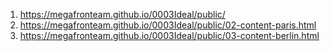 1. <https://megafronteam.github.io/0003Ideal/public/>
2. <https://megafronteam.github.io/0003Ideal/public/02-content-paris.html>
2. <https://megafronteam.github.io/0003Ideal/public/03-content-berlin.html>
